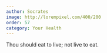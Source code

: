 ```yaml
---
author: Socrates
image: http://lorempixel.com/400/200
order: 57
category: Your Health
---
```


Thou should eat to live; not live to eat.
